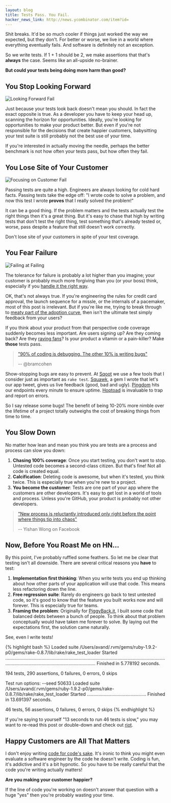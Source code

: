 ```yaml
---
layout: blog
title: Tests Pass. You Fail.
hacker_news_link: http://news.ycombinator.com/item?id=
---
```

Shit breaks. It'd be so much cooler if things just worked the way we expected, but they don't. For better or worse, we live in a world where everything eventually fails. And software is definitely not an exception.

So we write tests. If 1 + 1 should be 2, we make assertions that that's **always** the case. Seems like an all-upside no-brainer.

**But could your tests being doing more harm than good?**

## You Stop Looking Forward

<img src="http://farm6.static.flickr.com/5134/5575368800_3a1e157df1_m.jpg" alt="Looking Forward Fail" title="Looking Forward Fail" class="right">

Just because your tests look back doesn't mean you should. In fact the exact opposite is true. As a developer you have to keep your head up, scanning the horizon for opportunities. Ideally, you're looking for opportunities to make your product better. But even if you're not responsible for the decisions that create happier customers, babysitting your test suite is still probably not the best use of your time.

If you're interested in actually moving the needle, perhaps the better benchmark is not how often your tests pass, but how often they fail.

## You Lose Site of Your Customer

<img src="http://farm6.static.flickr.com/5265/5574782175_e9b08ab39a_m.jpg" alt="Focusing on Customer Fail" title="Focusing on Customer Fail" class="right">

Passing tests are quite a high. Engineers are always looking for cold hard facts. Passing tests take the edge off: "I wrote code to solve a problem, and now this test I wrote **proves** that I really solved the problem!"

It can be a good thing. If the problem matters and the tests actually test the right things then it's a great thing. But it's easy to chase that high by writing tests that don't test the right thing, test something that's already tested or, worse, pass despite a feature that still doesn't work correctly.

Don't lose site of your customers in spite of your test coverage.

## You Fear Failure 

<img src="http://farm6.static.flickr.com/5253/5574803627_2129538b6c_m.jpg" alt="Failing at Failing" title="Failing at Failing" class="right">

The tolerance for failure is probably a lot higher than you imagine; your customer is probably much more forgiving than you (or your boss) think, especially if you [handle it the right way][12].

OK, that's not always true. If you're engineering the rules for credit card approval, the launch sequence for a missle, or the internals of a pacemaker, most of this post is irrelevant. But if you're like me, trying to break through to [meaty part of the adoption curve][4], then isn't the ultimate test simply feedback from your users?

If you think about your product from that perspective code coverage suddenly becomes less important. Are users signing up? Are they coming back? Are they [raving fans][7]? Is your product a vitamin or a pain-killer? Make **those** tests pass.

> ["90% of coding is debugging. The other 10% is writing bugs"][8]
>
> -- @bramcohen

Show-stopping bugs are easy to prevent. At [Sqoot][6] we use a few tools that I consider just as important as `rake test`. [Squawk][9], a gem I wrote that let's our app tweet, gives us live feedback (good, bad and ugly). [Pingdom][10] hits our endpoints every minute to ensure uptime. [Hoptoad][11] is invaluable to trap and report on errors.

So I say release some bugs! The benefit of being 10-20% more nimble over the lifetime of a project totally outweighs the cost of breaking things from time to time.

## You Slow Down

No matter how lean and mean you think you are tests are a process and process can slow you down:

1. **Chasing 100% coverage**: Once you start testing, you don't want to stop. Untested code becomes a second-class citizen. But that's fine! Not all code is created equal.
2. **Calcification**: Deleting code is awesome, but when it's tested, you think twice. This is especially true when you're new to a project.
3. **You become the customer**: Tests are one part of your app where the customers are other developers. It's easy to get lost in a world of tools and process. Unless you're GitHub, your product is probably not other developers.

> ["New process is reluctantly introduced only right before the point where things tip into chaos"][5]
>
> -- Yishan Wong on Facebook

## Now, Before You Roast Me on HN...

By this point, I've probably ruffled some feathers. So let me be clear that testing isn't all downside. There are several critical reasons you **have** to test:

1. **Implementation first thinking**: When you write tests you end up thinking about how other parts of your application will use that code. This means less refactoring down the line.
2. **Free regression suite**: Rarely do engineers go back to test untested code, so it's good to know that the feature you built works now and will forever. This is especially true for teams.
3. **Framing the problem**: Originally for [PiggyBack.it][2], I built some code that balanced debts between a bunch of people. To think about that problem conceptually would have taken me forever to solve. By laying out the expectations first, the solution came naturally.

See, even I write tests!

{% highlight bash %}
Loaded suite /Users/avand/.rvm/gems/ruby-1.9.2-p0/gems/rake-0.8.7/lib/rake/rake_test_loader
Started
..................................................................................................................................................................................................
Finished in 5.778192 seconds.

194 tests, 290 assertions, 0 failures, 0 errors, 0 skips

Test run options: --seed 50633
Loaded suite /Users/avand/.rvm/gems/ruby-1.9.2-p0/gems/rake-0.8.7/lib/rake/rake_test_loader
Started
..............................................
Finished in 13.691397 seconds.

46 tests, 56 assertions, 0 failures, 0 errors, 0 skips
{% endhighlight %}

If you're saying to yourself "13 seconds to run 46 tests is slow," you may want to re-read this post or double-down and check out [riot][3].

## Happy Customers are All That Matters

I don't enjoy writing [code for code's sake][1]. It's ironic to think you might even evaluate a software engineer by the code he doesn't write. Coding is fun, it's addictive and it's a bit hypnotic. So you have to be really careful that the code you're writing actually matters!

**Are you making your customer happier?**

If the line of code you're working on doesn't answer that question with a huge "yes" then you're probably wasting your time.



[1]: http://avandamiri.com/2010/02/08/getting-it-what-makes-a-great-software-engineer.html
[2]: http://piggyback.it/
[3]: https://github.com/thumblemonks/riot
[4]: http://en.wikipedia.org/wiki/Diffusion_of_innovations
[5]: http://algeri-wong.com/yishan/engineering-management-process.html
[6]: http://www.sqoot.com
[7]: http://www.amazon.com/Raving-Fans-Revolutionary-Approach-Customer/dp/0688123163
[8]: http://twitter.com/bramcohen/status/51714087842877440
[9]: http://github.com/avand/squawk
[10]: http://pingdom.com
[11]: http://hoptoadapp.com
[12]: http://robots.thoughtbot.com/post/4191116705/updates-on-hoptoad